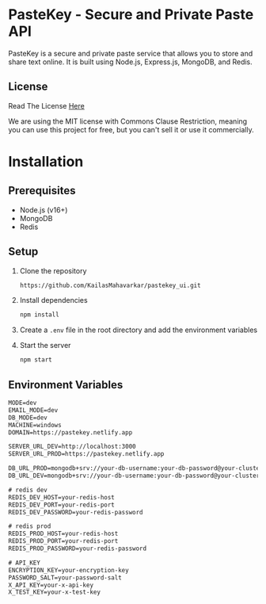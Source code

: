 
# PasteKey - Secure and Private Paste API

PasteKey is a secure and private paste service that allows you to store and share text online. It is built using Node.js, Express.js, MongoDB, and Redis.


## License
Read The License [Here](https://github.com/KailasMahavarkar/pastekey_ui/blob/main/LICENSE)

We are using the MIT license with Commons Clause Restriction, meaning you can use this project for free, but you can't sell it or use it commercially.

# Installation

## Prerequisites

- Node.js (v16+)
- MongoDB 
- Redis

## Setup

1. Clone the repository
    
    ```bash
    https://github.com/KailasMahavarkar/pastekey_ui.git
    ```

2. Install dependencies

    ```bash
    npm install
    ```

3. Create a `.env` file in the root directory and add the environment variables

4. Start the server

    ```bash
    npm start
    ```


## Environment Variables

```txt
MODE=dev
EMAIL_MODE=dev
DB_MODE=dev
MACHINE=windows
DOMAIN=https://pastekey.netlify.app

SERVER_URL_DEV=http://localhost:3000
SERVER_URL_PROD=https://pastekey.netlify.app

DB_URL_PROD=mongodb+srv://your-db-username:your-db-password@your-cluster-url/pastekey?retryWrites=true&w=majority
DB_URL_DEV=mongodb+srv://your-db-username:your-db-password@your-cluster-url/pastekey_testing?retryWrites=true&w=majority

# redis dev
REDIS_DEV_HOST=your-redis-host
REDIS_DEV_PORT=your-redis-port
REDIS_DEV_PASSWORD=your-redis-password

# redis prod
REDIS_PROD_HOST=your-redis-host
REDIS_PROD_PORT=your-redis-port
REDIS_PROD_PASSWORD=your-redis-password

# API_KEY
ENCRYPTION_KEY=your-encryption-key
PASSWORD_SALT=your-password-salt
X_API_KEY=your-x-api-key
X_TEST_KEY=your-x-test-key

```